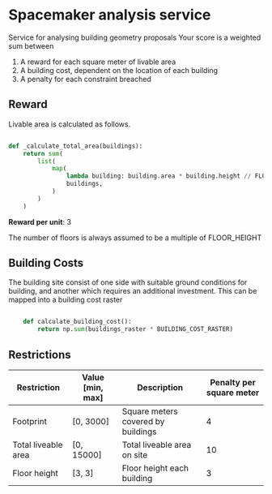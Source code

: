 # Spacemaker analysis service

Service for analysing building geometry proposals
Your score is a weighted sum between 

1. A reward for each square meter of livable area
2. A building cost, dependent on the location of each building
3. A penalty for each constraint breached



## Reward

Livable area is calculated as follows. 

```python

def _calculate_total_area(buildings):
    return sum(
        list(
            map(
                lambda building: building.area * building.height // FLOOR_HEIGHT,
                buildings,
            )
        )
    )

```

**Reward per unit**: 3

The number of floors is always assumed to be a multiple of FLOOR_HEIGHT


## Building Costs

The building site consist of one side with suitable ground conditions for building, 
and another which requires an additional investment. This can be mapped into a building cost raster

```python

    def calculate_building_cost():
        return np.sum(buildings_raster * BUILDING_COST_RASTER)

```

## Restrictions 

| Restriction         | Value [min, max] | Description                         | Penalty per  square meter |
|---------------------|------------------|-------------------------------------|---------------------------|
| Footprint           | [0, 3000]        | Square meters  covered by buildings |                         4 |
| Total liveable area | [0, 15000]       | Total liveable  area on site        |                        10 |
| Floor height        | [3, 3]           | Floor height  each building         |                         3 |

